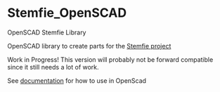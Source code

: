 # Stemfie_OpenSCAD
OpenSCAD Stemfie Library

OpenSCAD library to create parts for the [Stemfie project](https://stemfie.org)

Work in Progress! This version will probably not be forward compatible since it still needs a lot of work.

See [documentation](/Cantareus/Stemfie_OpenSCAD/blob/main/docs/stemfie.scad.md) for how to use in OpenScad
